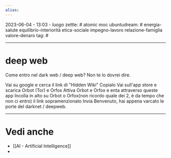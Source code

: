 ```yaml
---
alias: 
---
```

2023-06-04 - 13:03 - *luogo*
zettle: # atomic moc
ubuntudream: # energia-salute equilibrio-interiorità etica-sociale impegno-lavoro relazione-famiglia valore-denaro 
tag: #

---
# deep web

Come entro nel dark web / deep web?
Non te lo dovrei dire.

Vai su google e cerca il link di "Hidden Wiki" Copialo
Vai sull'app store e scarica Orbot (Tor) e Orfox
Attiva Orbot e Orfox e enta attraverso queste app
Incolla in alto su Orbot o Orfox(non ricordo quale dei 2, è da tempo che non ci entro) il link sopramenzionato
Invia
Benvenuto, hai appena varcato le porte del darknet / deepweb.




---
# Vedi anche
- [[AI - Artificial Intelligence]]
- 